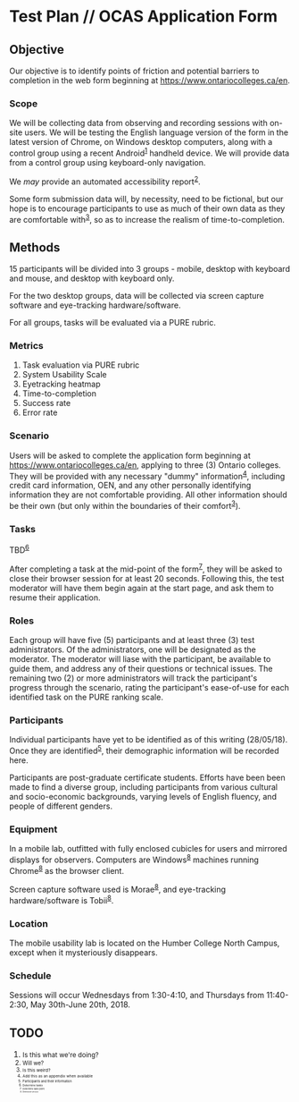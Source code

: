 # Test Plan // OCAS Application Form

## Objective

Our objective is to identify points of friction and potential barriers to completion in the web form beginning at <https://www.ontariocolleges.ca/en>.

### Scope

We will be collecting data from observing and recording sessions with on-site users. We will be testing the English language version of the form in the latest version of Chrome, on Windows desktop computers, along with a control group using a recent Android<sup><a target="_self" href="#footnote1">1</a></sup> handheld device. We will provide data from a control group using keyboard-only navigation. 

We <em>may</em> provide an automated accessibility report<sup><a target="_self" href="#footnote2">2</a></sup>. 

Some form submission data will, by necessity, need to be fictional, but our hope is to encourage participants to use as much of their own data as they are comfortable with<sup><a target="_self" href="#footnote3">3</a></sup>, so as to increase the realism of time-to-completion. 

## Methods

15 participants will be divided into 3 groups - mobile, desktop with keyboard and mouse, and desktop with keyboard only. 

For the two desktop groups, data will be collected via screen capture software and eye-tracking hardware/software. 

For all groups, tasks will be evaluated via a PURE rubric. 

### Metrics

1. Task evaluation via PURE rubric
2. System Usability Scale
3. Eyetracking heatmap
4. Time-to-completion
5. Success rate
6. Error rate

### Scenario

Users will be asked to complete the application form beginning at <https://www.ontariocolleges.ca/en>, applying to three (3) Ontario colleges. They will be provided with any necessary "dummy" information<sup><a target="_self" href="#footnote4">4</a></sup>, including credit card information, OEN, and any other personally identifying information they are not comfortable providing. All other information should be their own (but only within the boundaries of their comfort<sup><a target="_self" href="#footnote3">3</a></sup>). 

### Tasks

TBD<sup><a target="_self" href="#footnote6">6</a></sup>

After completing a task at the mid-point of the form<sup><a target="_self" href="#footnote7">7</a></sup>, they will be asked to close their browser session for at least 20 seconds. Following this, the test moderator will have them begin again at the start page, and ask them to resume their application.

### Roles

Each group will have five (5) participants and at least three (3) test administrators. Of the administrators, one will be designated as the moderator. The moderator will liase with the participant, be available to guide them, and address any of their questions or technical issues. The remaining two (2) or more administrators will track the participant's progress through the scenario, rating the participant's ease-of-use for each identified task on the PURE ranking scale.

### Participants

Individual participants have yet to be identified as of this writing (28/05/18). Once they are identified<sup><a target="_self" href="#footnote5">5</a></sup>, their demographic information will be recorded here.

Participants are post-graduate certificate students. Efforts have been been made to find a diverse group, including participants from various cultural and socio-economic backgrounds, varying levels of English fluency, and people of different genders. 

### Equipment 

In a mobile lab, outfitted with fully enclosed cubicles for users and mirrored displays for observers. Computers are Windows<sup><a target="_self" href="#footnote8">8</a></sup> machines running Chrome<sup><a target="_self" href="#footnote8">8</a></sup> as the browser client.

Screen capture software used is Morae<sup><a target="_self" href="#footnote8">8</a></sup>, and eye-tracking hardware/software is Tobii<sup><a target="_self" href="#footnote8">8</a></sup>. 

### Location

The mobile usability lab is located on the Humber College North Campus, except when it mysteriously disappears.

### Schedule

Sessions will occur Wednesdays from 1:30-4:10, and Thursdays from 11:40-2:30, May 30th-June 20th, 2018.

## TODO

<ol>
	<li><small id="footnote1">Is this what we're doing?</sup></li>
	<li><small id="footnote2">Will we?</sup></li>
	<li><small id="footnote3">Is this weird?</sup></li>
	<li><small id="footnote4">Add this as an appendix when available</sup></li>
	<li><small id="footnote5">Participants and their information</sup></li>
	<li><small id="footnote6">Determine tasks</sup></li>
	<li><small id="footnote7">Determine save point</sup></li>
	<li><small id="footnote8">Determine version</sup></li>
</ol>
